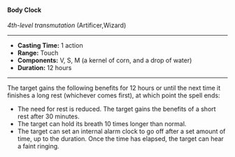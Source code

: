 #### Body Clock
*4th-level transmutation* (Artificer,Wizard)
___
- **Casting Time:** 1 action
- **Range:** Touch
- **Components:** V, S, M (a kernel of corn, and a drop of water)
- **Duration:** 12 hours
---
The target gains the following benefits for 12 hours
or until the next time it finishes a long rest
(whichever comes first), at which point the spell
ends:
* The need for rest is reduced. The target gains
the benefits of a short rest after 30 minutes.
* The target can hold its breath 10 times longer
than normal.
* The target can set an internal alarm clock to go
off after a set amount of time, up to the
duration. Once the time has elapsed, the target
can hear a faint ringing.

